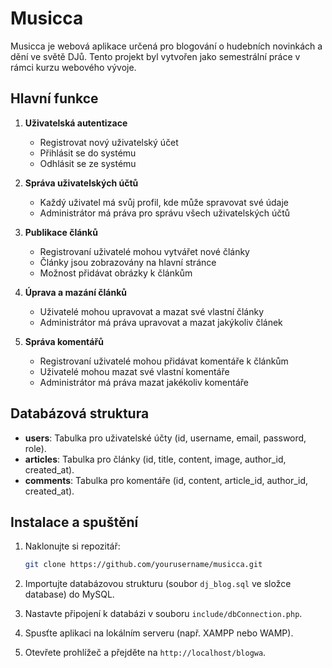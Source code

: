 # Musicca

Musicca je webová aplikace určená pro blogování o hudebních novinkách a dění ve světě DJů. Tento projekt byl vytvořen jako semestrální práce v rámci kurzu webového vývoje. 

## Hlavní funkce

1. **Uživatelská autentizace**
   - Registrovat nový uživatelský účet
   - Přihlásit se do systému
   - Odhlásit se ze systému

2. **Správa uživatelských účtů**
   - Každý uživatel má svůj profil, kde může spravovat své údaje
   - Administrátor má práva pro správu všech uživatelských účtů

3. **Publikace článků**
   - Registrovaní uživatelé mohou vytvářet nové články
   - Články jsou zobrazovány na hlavní stránce
   - Možnost přidávat obrázky k článkům

4. **Úprava a mazání článků**
   - Uživatelé mohou upravovat a mazat své vlastní články
   - Administrátor má práva upravovat a mazat jakýkoliv článek

5. **Správa komentářů**
   - Registrovaní uživatelé mohou přidávat komentáře k článkům
   - Uživatelé mohou mazat své vlastní komentáře
   - Administrátor má práva mazat jakékoliv komentáře

## Databázová struktura

- **users**: Tabulka pro uživatelské účty (id, username, email, password, role).
- **articles**: Tabulka pro články (id, title, content, image, author_id, created_at).
- **comments**: Tabulka pro komentáře (id, content, article_id, author_id, created_at).


## Instalace a spuštění

1. Naklonujte si repozitář:
    ```bash
    git clone https://github.com/yourusername/musicca.git
    ```

2. Importujte databázovou strukturu (soubor `dj_blog.sql` ve složce database) do MySQL.

3. Nastavte připojení k databázi v souboru `include/dbConnection.php`.

4. Spusťte aplikaci na lokálním serveru (např. XAMPP nebo WAMP).

5. Otevřete prohlížeč a přejděte na `http://localhost/blogwa`.


